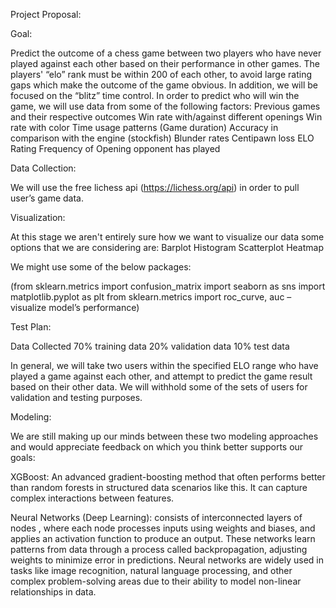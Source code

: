 Project Proposal:


Goal: 

Predict the outcome of a chess game between two players who have never played against each other based on their performance in other games. The players' “elo” rank must be within 200 of each other, to avoid large rating gaps which make the outcome of the game obvious. In addition, we will be focused on the “blitz” time control. In order to predict who will win the game, we will use data from some of the following factors: 
Previous games and their respective outcomes
Win rate with/against different openings
Win rate with color
Time usage patterns (Game duration)
Accuracy in comparison with the engine (stockfish) 
Blunder rates
Centipawn loss
ELO Rating
Frequency of Opening opponent has played

Data Collection: 

We will use the free lichess api (https://lichess.org/api) in order to pull user’s game data. 

Visualization: 

At this stage we aren't entirely sure how we want to visualize our data some options that we are considering are: 
Barplot
Histogram
Scatterplot
Heatmap

We might use some of the below packages:

(from sklearn.metrics import confusion_matrix 
import seaborn as sns
import matplotlib.pyplot as plt
from sklearn.metrics import roc_curve, auc –visualize model’s performance)

Test Plan:

Data Collected
70% training data
20% validation data
10% test data

In general, we will take two users within the specified ELO range who have played a game against each other, and attempt to predict the game result based on their other data. We will withhold some of the sets of users for validation and testing purposes.

Modeling:

We are still making up our minds between these two modeling approaches and would appreciate feedback on which you think better supports our goals:

XGBoost: An advanced gradient-boosting method that often performs better than random forests in structured data scenarios like this. It can capture complex interactions between features.

Neural Networks (Deep Learning): consists of interconnected layers of nodes , where each node processes inputs using weights and biases, and applies an activation function to produce an output. These networks learn patterns from data through a process called backpropagation, adjusting weights to minimize error in predictions. Neural networks are widely used in tasks like image recognition, natural language processing, and other complex problem-solving areas due to their ability to model non-linear relationships in data.

